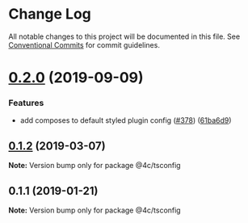 # Change Log

All notable changes to this project will be documented in this file.
See [Conventional Commits](https://conventionalcommits.org) for commit guidelines.

# [0.2.0](https://github.com/javascript/tree/master/packages/tsconfig-4catalyzer/compare/@4c/tsconfig@0.1.2...@4c/tsconfig@0.2.0) (2019-09-09)


### Features

* add composes to default styled plugin config ([#378](https://github.com/javascript/tree/master/packages/tsconfig-4catalyzer/issues/378)) ([61ba6d9](https://github.com/javascript/tree/master/packages/tsconfig-4catalyzer/commit/61ba6d9))





## [0.1.2](https://github.com/javascript/tree/master/packages/tsconfig-4catalyzer/compare/@4c/tsconfig@0.1.1...@4c/tsconfig@0.1.2) (2019-03-07)

**Note:** Version bump only for package @4c/tsconfig





## 0.1.1 (2019-01-21)

**Note:** Version bump only for package @4c/tsconfig
